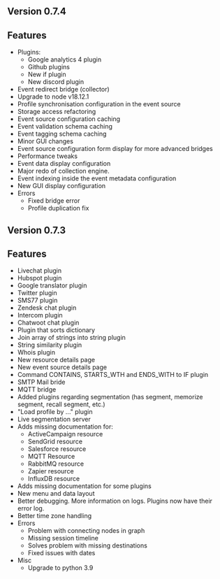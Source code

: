 Version 0.7.4
----------------------------------------------------------

## Features

* Plugins:
  * Google analytics 4 plugin
  * Github plugins
  * New if plugin
  * New discord plugin
* Event redirect bridge (collector)
* Upgrade to node v18.12.1
* Profile synchronisation configuration in the event source
* Storage access refactoring
* Event source configuration caching
* Event validation schema caching
* Event tagging schema caching
* Minor GUI changes
* Event source configuration form display for more advanced bridges
* Performance tweaks
* Event data display configuration 
* Major redo of collection engine.
* Event indexing inside the event metadata configuration
* New GUI display configuration 
* Errors
  * Fixed bridge error
  * Profile duplication fix

Version 0.7.3
----------------------------------------------------------

## Features

* Livechat plugin
* Hubspot plugin
* Google translator plugin
* Twitter plugin
* SMS77 plugin
* Zendesk chat plugin
* Intercom plugin
* Chatwoot chat plugin
* Plugin that sorts dictionary
* Join array of strings into string plugin
* String similarity plugin
* Whois plugin
* New resource details page
* New event source details page
* Command CONTAINS, STARTS_WTH and ENDS_WITH to IF plugin
* SMTP Mail bride
* MQTT bridge
* Added plugins regarding segmentation (has segment, memorize segment, recall segment, etc.)
* "Load profile by ..." plugin
* Live segmentation server
* Adds missing documentation for:
  * ActiveCampaign resource
  * SendGrid resource
  * Salesforce resource
  * MQTT Resource
  * RabbitMQ resource 
  * Zapier resource
  * InfluxDB resource
* Adds missing documentation for some plugins
* New menu and data layout
* Better debugging. More information on logs. Plugins now have their error log.
* Better time zone handling
* Errors
  * Problem with connecting nodes in graph 
  * Missing session timeline
  * Solves problem with missing destinations
  * Fixed issues with dates
* Misc
  * Upgrade to python 3.9
